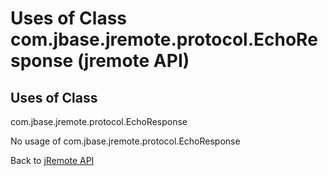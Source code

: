 # Uses of Class com.jbase.jremote.protocol.EchoResponse (jremote API)

<PageHeader />

## Uses of Class
com.jbase.jremote.protocol.EchoResponse

No usage of com.jbase.jremote.protocol.EchoResponse

Back to [jRemote API](../../../../jremote-api/README.md)

  
<PageFooter />
